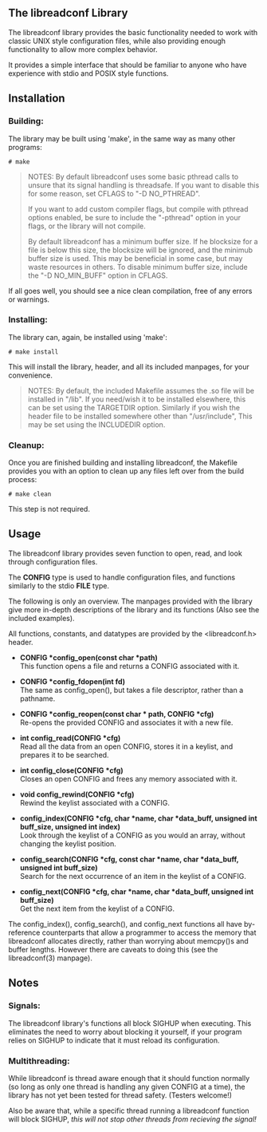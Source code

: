 ## The  libreadconf Library
The libreadconf library provides the basic functionality needed to work with classic UNIX style configuration files, while also providing enough functionality to allow more complex behavior.

It provides a simple interface that should be familiar to anyone who have experience with stdio and POSIX style functions.

## Installation
### Building:
The library may be built using 'make', in the same way as many other programs:

	# make
> NOTES:
> By default libreadconf uses some basic pthread calls to unsure that its signal handling is threadsafe.
> If you want to disable this for some reason, set CFLAGS to "-D NO_PTHREAD".
>
> If you want to add custom compiler flags, but compile with pthread options enabled, be sure to include the "-pthread" option in your flags, or the library will not compile.
>
> By default libreadconf has a minimum buffer size. 
> If he blocksize for a file is below this size, the blocksize will be ignored, and the minimub buffer size is used. This may be beneficial in some case, but may waste resources in others.
> To disable minimum buffer size, include the "-D NO_MIN_BUFF" option in CFLAGS.

If all goes well, you should see a nice clean compilation, free of any errors or warnings.

### Installing:
The library can, again, be installed using 'make':

	# make install
This will install the library, header, and all its included manpages, for your convenience.
> NOTES:
> By default, the included Makefile assumes the .so file will be installed in "/lib". If you need/wish it to be installed elsewhere, this can be set using the TARGETDIR option.
> Similarly if you wish the header file to be installed somewhere other than "/usr/include", This may be set using the INCLUDEDIR option.

### Cleanup:
Once you are finished building and installing libreadconf, the Makefile provides you with an option to clean up any files left over from the build process:

	# make clean
This step is not required.

## Usage
The libreadconf library provides seven function to open, read, and look through configuration files.

The **CONFIG** type is used to handle configuration files, and functions similarly to the stdio **FILE** type.

The following is only an overview. The manpages provided with the library give more in-depth descriptions of the library and its functions (Also see the included examples).

All functions, constants, and datatypes are provided by the <libreadconf.h> header.

* **CONFIG \*config_open(const char \*path)**  
This function opens a file and returns a CONFIG associated with it.

* **CONFIG \*config_fdopen(int fd)**  
The same as config_open(), but takes a file descriptor, rather than a pathname.

* **CONFIG \*config_reopen(const char \* path, CONFIG \*cfg)**  
Re-opens the provided CONFIG and associates it with a new file.

* **int config_read(CONFIG \*cfg)**  
Read all the data from an open CONFIG, stores it in a keylist, and prepares it to be searched.

* **int config_close(CONFIG \*cfg)**  
Closes an open CONFIG and frees any memory associated with it.

* **void config_rewind(CONFIG \*cfg)**  
Rewind the keylist associated with a CONFIG.

* **config_index(CONFIG \*cfg, char \*name, char \*data_buff, unsigned int buff_size, unsigned int index)**  
Look through the keylist of a CONFIG as you would an array, without changing the keylist position.

* **config_search(CONFIG \*cfg, const char \*name, char \*data_buff, unsigned int buff_size)**  
Search for the next occurrence of an item in the keylist of a CONFIG.

* **config_next(CONFIG \*cfg, char \*name, char \*data_buff, unsigned int buff_size)**  
Get the next item from the keylist of a CONFIG.

The config_index(), config_search(), and config_next functions all have by-reference counterparts that allow a programmer to access the memory that libreadconf allocates directly, rather than worrying about memcpy()s and buffer lengths. However there are caveats to doing this (see the libreadconf(3) manpage).

## Notes
### Signals:
The libreadconf library's functions all block SIGHUP when executing. This eliminates the need to worry about blocking it yourself, if your program relies on SIGHUP to indicate that it must reload its configuration.

### Multithreading:
While libreadconf is thread aware enough that it should function normally (so long as only one thread is handling any given CONFIG at a time), the library has not yet been tested for thread safety. (Testers welcome!)

Also be aware that, while a specific thread running a libreadconf function will block SIGHUP, *this will not stop other threads from recieving the signal!*
